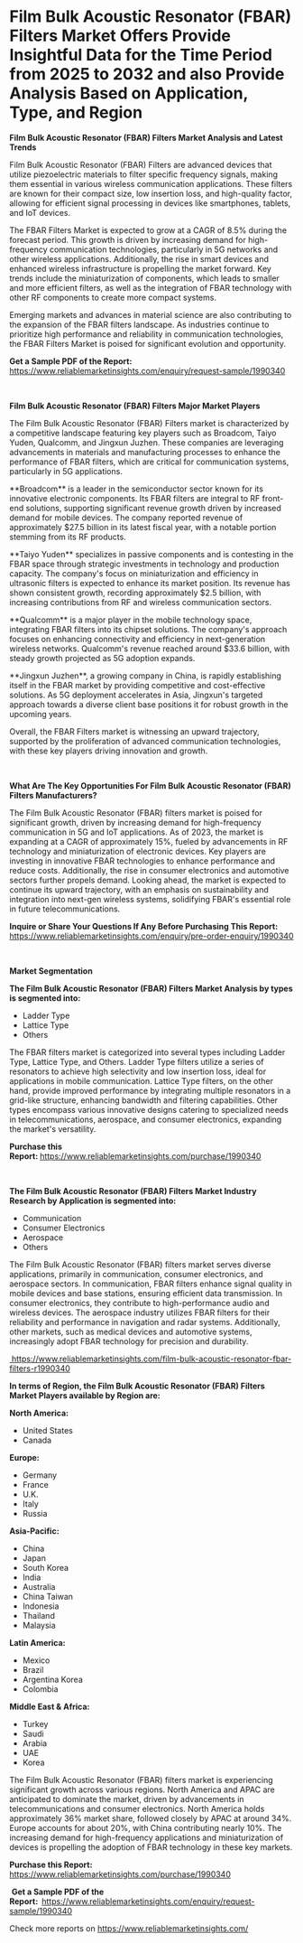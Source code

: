 <p><h1>Film Bulk Acoustic Resonator (FBAR) Filters Market Offers Provide Insightful Data for the Time Period from 2025 to 2032 and also Provide Analysis Based on Application, Type, and Region</h1></p><p><strong>Film Bulk Acoustic Resonator (FBAR) Filters Market Analysis and Latest Trends</strong></p>
<p><p>Film Bulk Acoustic Resonator (FBAR) Filters are advanced devices that utilize piezoelectric materials to filter specific frequency signals, making them essential in various wireless communication applications. These filters are known for their compact size, low insertion loss, and high-quality factor, allowing for efficient signal processing in devices like smartphones, tablets, and IoT devices.</p><p>The FBAR Filters Market is expected to grow at a CAGR of 8.5% during the forecast period. This growth is driven by increasing demand for high-frequency communication technologies, particularly in 5G networks and other wireless applications. Additionally, the rise in smart devices and enhanced wireless infrastructure is propelling the market forward. Key trends include the miniaturization of components, which leads to smaller and more efficient filters, as well as the integration of FBAR technology with other RF components to create more compact systems. </p><p>Emerging markets and advances in material science are also contributing to the expansion of the FBAR filters landscape. As industries continue to prioritize high performance and reliability in communication technologies, the FBAR Filters Market is poised for significant evolution and opportunity.</p></p>
<p><strong>Get a Sample PDF of the Report:&nbsp;</strong> <a href="https://www.reliablemarketinsights.com/enquiry/request-sample/1990340?utm_campaign=2210&utm_medium=2&utm_source=Github&utm_content=ia&utm_term=07042025&utm_id=film-bulk-acoustic-resonator-fbar-filters">https://www.reliablemarketinsights.com/enquiry/request-sample/1990340</a></p>
<p>&nbsp;</p>
<p><strong>Film Bulk Acoustic Resonator (FBAR) Filters Major Market Players</strong></p>
<p><p>The Film Bulk Acoustic Resonator (FBAR) Filters market is characterized by a competitive landscape featuring key players such as Broadcom, Taiyo Yuden, Qualcomm, and Jingxun Juzhen. These companies are leveraging advancements in materials and manufacturing processes to enhance the performance of FBAR filters, which are critical for communication systems, particularly in 5G applications.</p><p>**Broadcom** is a leader in the semiconductor sector known for its innovative electronic components. Its FBAR filters are integral to RF front-end solutions, supporting significant revenue growth driven by increased demand for mobile devices. The company reported revenue of approximately $27.5 billion in its latest fiscal year, with a notable portion stemming from its RF products.</p><p>**Taiyo Yuden** specializes in passive components and is contesting in the FBAR space through strategic investments in technology and production capacity. The company's focus on miniaturization and efficiency in ultrasonic filters is expected to enhance its market position. Its revenue has shown consistent growth, recording approximately $2.5 billion, with increasing contributions from RF and wireless communication sectors.</p><p>**Qualcomm** is a major player in the mobile technology space, integrating FBAR filters into its chipset solutions. The company's approach focuses on enhancing connectivity and efficiency in next-generation wireless networks. Qualcomm's revenue reached around $33.6 billion, with steady growth projected as 5G adoption expands.</p><p>**Jingxun Juzhen**, a growing company in China, is rapidly establishing itself in the FBAR market by providing competitive and cost-effective solutions. As 5G deployment accelerates in Asia, Jingxun's targeted approach towards a diverse client base positions it for robust growth in the upcoming years.</p><p>Overall, the FBAR Filters market is witnessing an upward trajectory, supported by the proliferation of advanced communication technologies, with these key players driving innovation and growth.</p></p>
<p>&nbsp;</p>
<p><strong>What Are The Key Opportunities For Film Bulk Acoustic Resonator (FBAR) Filters Manufacturers?</strong></p>
<p><p>The Film Bulk Acoustic Resonator (FBAR) filters market is poised for significant growth, driven by increasing demand for high-frequency communication in 5G and IoT applications. As of 2023, the market is expanding at a CAGR of approximately 15%, fueled by advancements in RF technology and miniaturization of electronic devices. Key players are investing in innovative FBAR technologies to enhance performance and reduce costs. Additionally, the rise in consumer electronics and automotive sectors further propels demand. Looking ahead, the market is expected to continue its upward trajectory, with an emphasis on sustainability and integration into next-gen wireless systems, solidifying FBAR's essential role in future telecommunications.</p></p>
<p><strong>Inquire or Share Your Questions If Any Before Purchasing This Report:</strong> <a href="https://www.reliablemarketinsights.com/enquiry/pre-order-enquiry/1990340?utm_campaign=2210&utm_medium=2&utm_source=Github&utm_content=ia&utm_term=07042025&utm_id=film-bulk-acoustic-resonator-fbar-filters">https://www.reliablemarketinsights.com/enquiry/pre-order-enquiry/1990340</a></p>
<p>&nbsp;</p>
<p><strong>Market Segmentation</strong></p>
<p><strong>The Film Bulk Acoustic Resonator (FBAR) Filters Market Analysis by types is segmented into:</strong></p>
<p><ul><li>Ladder Type</li><li>Lattice Type</li><li>Others</li></ul></p>
<p><p>The FBAR filters market is categorized into several types including Ladder Type, Lattice Type, and Others. Ladder Type filters utilize a series of resonators to achieve high selectivity and low insertion loss, ideal for applications in mobile communication. Lattice Type filters, on the other hand, provide improved performance by integrating multiple resonators in a grid-like structure, enhancing bandwidth and filtering capabilities. Other types encompass various innovative designs catering to specialized needs in telecommunications, aerospace, and consumer electronics, expanding the market's versatility.</p></p>
<p><strong>Purchase this Report:&nbsp;</strong><a href="https://www.reliablemarketinsights.com/purchase/1990340?utm_campaign=2210&utm_medium=2&utm_source=Github&utm_content=ia&utm_term=07042025&utm_id=film-bulk-acoustic-resonator-fbar-filters">https://www.reliablemarketinsights.com/purchase/1990340</a></p>
<p>&nbsp;</p>
<p><strong>The Film Bulk Acoustic Resonator (FBAR) Filters Market Industry Research by Application is segmented into:</strong></p>
<p><ul><li>Communication</li><li>Consumer Electronics</li><li>Aerospace</li><li>Others</li></ul></p>
<p><p>The Film Bulk Acoustic Resonator (FBAR) filters market serves diverse applications, primarily in communication, consumer electronics, and aerospace sectors. In communication, FBAR filters enhance signal quality in mobile devices and base stations, ensuring efficient data transmission. In consumer electronics, they contribute to high-performance audio and wireless devices. The aerospace industry utilizes FBAR filters for their reliability and performance in navigation and radar systems. Additionally, other markets, such as medical devices and automotive systems, increasingly adopt FBAR technology for precision and durability.</p></p>
<p><a href="https://www.reliablemarketinsights.com/film-bulk-acoustic-resonator-fbar-filters-r1990340?utm_campaign=2210&utm_medium=2&utm_source=Github&utm_content=ia&utm_term=07042025&utm_id=film-bulk-acoustic-resonator-fbar-filters">&nbsp;https://www.reliablemarketinsights.com/film-bulk-acoustic-resonator-fbar-filters-r1990340</a></p>
<p><strong>In terms of Region, the Film Bulk Acoustic Resonator (FBAR) Filters Market Players available by Region are:</strong></p>
<p>
    <p> <strong> North America: </strong>
        <ul>
            <li>United States</li>
            <li>Canada</li>
        </ul>
        </p> 
    <p> <strong> Europe: </strong>
        <ul>
            <li>Germany</li>
            <li>France</li>
            <li>U.K.</li>
            <li>Italy</li>
            <li>Russia</li>
        </ul>
        </p> 
    <p> <strong> Asia-Pacific: </strong>
        <ul>
            <li>China</li>
            <li>Japan</li>
            <li>South Korea</li>
            <li>India</li>
            <li>Australia</li>
            <li>China Taiwan</li>
            <li>Indonesia</li>
            <li>Thailand</li>
            <li>Malaysia</li>
        </ul>
        </p> 
    <p> <strong> Latin America: </strong>
        <ul>
            <li>Mexico</li>
            <li>Brazil</li>
            <li>Argentina Korea</li>
            <li>Colombia</li>
        </ul>
        </p> 
    <p> <strong> Middle East & Africa: </strong>
        <ul>
            <li>Turkey</li>
            <li>Saudi</li>
            <li>Arabia</li>
            <li>UAE</li>
            <li>Korea</li>
        </ul>
    </p>
    </p>
<p><p>The Film Bulk Acoustic Resonator (FBAR) filters market is experiencing significant growth across various regions. North America and APAC are anticipated to dominate the market, driven by advancements in telecommunications and consumer electronics. North America holds approximately 36% market share, followed closely by APAC at around 34%. Europe accounts for about 20%, with China contributing nearly 10%. The increasing demand for high-frequency applications and miniaturization of devices is propelling the adoption of FBAR technology in these key markets.</p></p>
<p><strong>Purchase this Report: </strong><a href="https://www.reliablemarketinsights.com/purchase/1990340?utm_campaign=2210&utm_medium=2&utm_source=Github&utm_content=ia&utm_term=07042025&utm_id=film-bulk-acoustic-resonator-fbar-filters">https://www.reliablemarketinsights.com/purchase/1990340</a></p>
<p>&nbsp;<strong>Get a Sample PDF of the Report:&nbsp;&nbsp;</strong><a href="https://www.reliablemarketinsights.com/enquiry/request-sample/1990340?utm_campaign=2210&utm_medium=2&utm_source=Github&utm_content=ia&utm_term=07042025&utm_id=film-bulk-acoustic-resonator-fbar-filters">https://www.reliablemarketinsights.com/enquiry/request-sample/1990340</a></p>
<p><strong></strong></p>
<p>Check more reports on <a href="https://www.reliablemarketinsights.com/?utm_campaign=2210&utm_medium=2&utm_source=Github&utm_content=ia&utm_term=07042025&utm_id=film-bulk-acoustic-resonator-fbar-filters">https://www.reliablemarketinsights.com/</a></p>